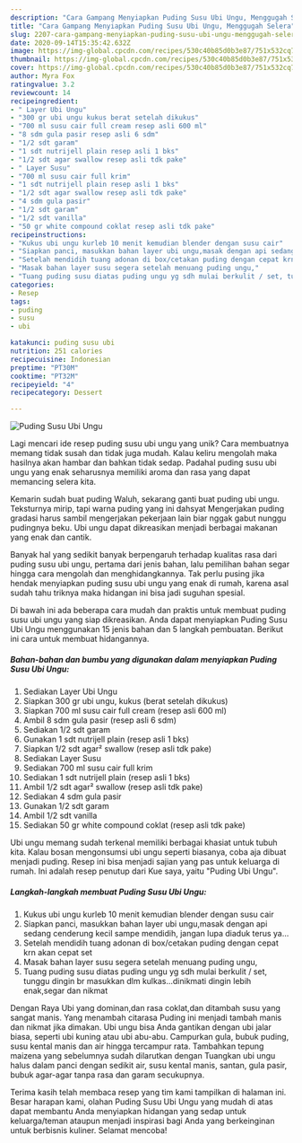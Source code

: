 ```yaml
---
description: "Cara Gampang Menyiapkan Puding Susu Ubi Ungu, Menggugah Selera"
title: "Cara Gampang Menyiapkan Puding Susu Ubi Ungu, Menggugah Selera"
slug: 2207-cara-gampang-menyiapkan-puding-susu-ubi-ungu-menggugah-selera
date: 2020-09-14T15:35:42.632Z
image: https://img-global.cpcdn.com/recipes/530c40b85d0b3e87/751x532cq70/puding-susu-ubi-ungu-foto-resep-utama.jpg
thumbnail: https://img-global.cpcdn.com/recipes/530c40b85d0b3e87/751x532cq70/puding-susu-ubi-ungu-foto-resep-utama.jpg
cover: https://img-global.cpcdn.com/recipes/530c40b85d0b3e87/751x532cq70/puding-susu-ubi-ungu-foto-resep-utama.jpg
author: Myra Fox
ratingvalue: 3.2
reviewcount: 14
recipeingredient:
- " Layer Ubi Ungu"
- "300 gr ubi ungu kukus berat setelah dikukus"
- "700 ml susu cair full cream resep asli 600 ml"
- "8 sdm gula pasir resep asli 6 sdm"
- "1/2 sdt garam"
- "1 sdt nutrijell plain resep asli 1 bks"
- "1/2 sdt agar swallow resep asli tdk pake"
- " Layer Susu"
- "700 ml susu cair full krim"
- "1 sdt nutrijell plain resep asli 1 bks"
- "1/2 sdt agar swallow resep asli tdk pake"
- "4 sdm gula pasir"
- "1/2 sdt garam"
- "1/2 sdt vanilla"
- "50 gr white compound coklat resep asli tdk pake"
recipeinstructions:
- "Kukus ubi ungu kurleb 10 menit kemudian blender dengan susu cair"
- "Siapkan panci, masukkan bahan layer ubi ungu,masak dengan api sedang cenderung kecil sampe mendidih, jangan lupa diaduk terus ya..."
- "Setelah mendidih tuang adonan di box/cetakan puding dengan cepat krn akan cepat set"
- "Masak bahan layer susu segera setelah menuang puding ungu,"
- "Tuang puding susu diatas puding ungu yg sdh mulai berkulit / set, tunggu dingin br masukkan dlm kulkas...dinikmati dingin lebih enak,segar dan nikmat"
categories:
- Resep
tags:
- puding
- susu
- ubi

katakunci: puding susu ubi 
nutrition: 251 calories
recipecuisine: Indonesian
preptime: "PT30M"
cooktime: "PT32M"
recipeyield: "4"
recipecategory: Dessert

---
```



![Puding Susu Ubi Ungu](https://img-global.cpcdn.com/recipes/530c40b85d0b3e87/751x532cq70/puding-susu-ubi-ungu-foto-resep-utama.jpg)

Lagi mencari ide resep puding susu ubi ungu yang unik? Cara membuatnya memang tidak susah dan tidak juga mudah. Kalau keliru mengolah maka hasilnya akan hambar dan bahkan tidak sedap. Padahal puding susu ubi ungu yang enak seharusnya memiliki aroma dan rasa yang dapat memancing selera kita.

Kemarin sudah buat puding Waluh, sekarang ganti buat puding ubi ungu. Teksturnya mirip, tapi warna puding yang ini dahsyat Mengerjakan puding gradasi harus sambil mengerjakan pekerjaan lain biar nggak gabut nunggu pudingnya beku. Ubi ungu dapat dikreasikan menjadi berbagai makanan yang enak dan cantik.

Banyak hal yang sedikit banyak berpengaruh terhadap kualitas rasa dari puding susu ubi ungu, pertama dari jenis bahan, lalu pemilihan bahan segar hingga cara mengolah dan menghidangkannya. Tak perlu pusing jika hendak menyiapkan puding susu ubi ungu yang enak di rumah, karena asal sudah tahu triknya maka hidangan ini bisa jadi suguhan spesial.


Di bawah ini ada beberapa cara mudah dan praktis untuk membuat puding susu ubi ungu yang siap dikreasikan. Anda dapat menyiapkan Puding Susu Ubi Ungu menggunakan 15 jenis bahan dan 5 langkah pembuatan. Berikut ini cara untuk membuat hidangannya.

<!--inarticleads1-->

##### Bahan-bahan dan bumbu yang digunakan dalam menyiapkan Puding Susu Ubi Ungu:

1. Sediakan  Layer Ubi Ungu
1. Siapkan 300 gr ubi ungu, kukus (berat setelah dikukus)
1. Siapkan 700 ml susu cair full cream (resep asli 600 ml)
1. Ambil 8 sdm gula pasir (resep asli 6 sdm)
1. Sediakan 1/2 sdt garam
1. Gunakan 1 sdt nutrijell plain (resep asli 1 bks)
1. Siapkan 1/2 sdt agar² swallow (resep asli tdk pake)
1. Sediakan  Layer Susu
1. Sediakan 700 ml susu cair full krim
1. Sediakan 1 sdt nutrijell plain (resep asli 1 bks)
1. Ambil 1/2 sdt agar² swallow (resep asli tdk pake)
1. Sediakan 4 sdm gula pasir
1. Gunakan 1/2 sdt garam
1. Ambil 1/2 sdt vanilla
1. Sediakan 50 gr white compound coklat (resep asli tdk pake)


Ubi ungu memang sudah terkenal memiliki berbagai khasiat untuk tubuh kita. Kalau bosan mengonsumsi ubi ungu seperti biasanya, coba aja dibuat menjadi puding. Resep ini bisa menjadi sajian yang pas untuk keluarga di rumah. Ini adalah resep penutup dari Kue saya, yaitu &#34;Puding Ubi Ungu&#34;. 

<!--inarticleads2-->

##### Langkah-langkah membuat Puding Susu Ubi Ungu:

1. Kukus ubi ungu kurleb 10 menit kemudian blender dengan susu cair
1. Siapkan panci, masukkan bahan layer ubi ungu,masak dengan api sedang cenderung kecil sampe mendidih, jangan lupa diaduk terus ya...
1. Setelah mendidih tuang adonan di box/cetakan puding dengan cepat krn akan cepat set
1. Masak bahan layer susu segera setelah menuang puding ungu,
1. Tuang puding susu diatas puding ungu yg sdh mulai berkulit / set, tunggu dingin br masukkan dlm kulkas...dinikmati dingin lebih enak,segar dan nikmat


Dengan Raya Ubi yang dominan,dan rasa coklat,dan ditambah susu yang sangat manis. Yang menambah citarasa Puding ini menjadi tambah manis dan nikmat jika dimakan. Ubi ungu bisa Anda gantikan dengan ubi jalar biasa, seperti ubi kuning atau ubi abu-abu. Campurkan gula, bubuk puding, susu kental manis dan air hingga tercampur rata. Tambahkan tepung maizena yang sebelumnya sudah dilarutkan dengan Tuangkan ubi ungu halus dalam panci dengan sedikit air, susu kental manis, santan, gula pasir, bubuk agar-agar tanpa rasa dan garam secukupnya. 

Terima kasih telah membaca resep yang tim kami tampilkan di halaman ini. Besar harapan kami, olahan Puding Susu Ubi Ungu yang mudah di atas dapat membantu Anda menyiapkan hidangan yang sedap untuk keluarga/teman ataupun menjadi inspirasi bagi Anda yang berkeinginan untuk berbisnis kuliner. Selamat mencoba!
